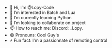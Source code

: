 - 👋 Hi, I’m @Lopy-Code
- 👀 I’m interested in Batch and Lua
- 🌱 I’m currently learning Python
- 💞️ I’m looking to collaborate on project
- 📫 How to reach me: Discord: _Lopy.
- 😄 Pronouns: Cool Guy's
- ⚡ Fun fact: I'm a passionnate of remoting control

<!---
Lopy-Code/Lopy-Code is a ✨ special ✨ repository because its `README.md` (this file) appears on your GitHub profile.
You can click the Preview link to take a look at your changes.
--->
